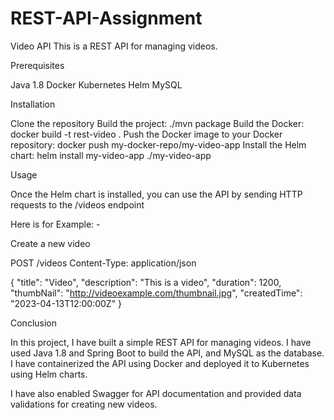 # REST-API-Assignment

Video API
This is a REST API for managing videos.

Prerequisites

Java 1.8
Docker
Kubernetes
Helm
MySQL

Installation

Clone the repository
Build the project: ./mvn package
Build the Docker: docker build -t rest-video .
Push the Docker image to your Docker repository: docker push my-docker-repo/my-video-app
Install the Helm chart: helm install my-video-app ./my-video-app

Usage

Once the Helm chart is installed, you can use the API by sending HTTP requests to the /videos endpoint

Here is for Example: -

Create a new video

POST /videos
Content-Type: application/json

{
  "title": "Video",
  "description": "This is a video",
  "duration": 1200,
  "thumbNail": "http://videoexample.com/thumbnail.jpg",
  "createdTime": "2023-04-13T12:00:00Z"
}

Conclusion

In this project, I have built a simple REST API for managing videos. I have used Java 1.8 and Spring Boot to build the API, and MySQL as the database. I have containerized the API using Docker and deployed it to Kubernetes using Helm charts.

I have also enabled Swagger for API documentation and provided data validations for creating new videos.


